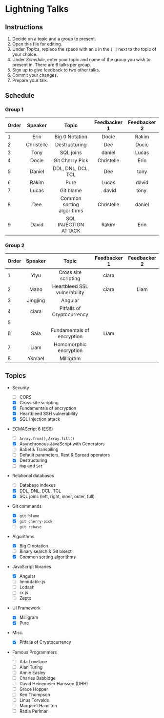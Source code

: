 # Lightning Talks

## Instructions

1. Decide on a topic and a group to present.
1. Open this file for editing.
1. Under _Topics_, replace the space with an `x` in the `[ ]` next to the topic of your choice.
1. Under _Schedule_, enter your topic and name of the group you wish to present in. There are 6 talks per group.
1. Sign up to give feedback to two other talks.
1. Commit your changes.
1. Prepare your talk.

## Schedule

### Group 1

| Order |  Speaker   |           Topic           | Feedbacker 1 | Feedbacker 2 |
| ----- | :--------: | :-----------------------: | :----------: | :----------: |
| 1     |    Erin    |      Big 0 Notation       |    Docie     |    Rakim     |
| 2     | Christelle |       Destructuring       |     Dee      |    Docie     |
| 3     |    Tony    |         SQL joins         |    daniel    |    Lucas     |
| 4     |   Docie    |      Git Cherry Pick      |  Christelle  |     Erin     |
| 5     |   Daniel   |    DDL, DNL, DCL, TCL     |     Dee      |     tony     |
| 6     |   Rakim    |           Pure            |    Lucas     |    david     |
| 7     |   Lucas    |         Git blame         |   . david    |    tony.     |
| 8     |    Dee     | Common sorting algorithms |  Christelle  |    daniel    |
| 9     |   David    |   SQL INJECTION ATTACK    |    Rakim     |     Erin     |

### Group 2

| Order | Speaker  |            Topic             | Feedbacker 1 | Feedbacker 2 |
| ----- | :------: | :--------------------------: | :----------: | :----------: |
| 1     |   Yiyu   |     Cross site scripting     |     ciara    |              |
| 2     |   Mano   | Heartbleed SSL vulnerability |    ciara     |    Liam      |
| 3     | Jingjing |           Angular            |              |              |
| 4     |   ciara  |        Pitfalls of Cryptocurrency           |              |              |
| 5     |          |                              |              |              |
| 6     |   Saia   |  Fundamentals of encryption  |    Liam      |              |
| 7     |   Liam   |  Homomorphic encryption      |              |              |
| 8     |  Ysmael  |          Milligram           |              |              |

## Topics

- Security

  - [ ] CORS
  - [x] Cross site scripting
  - [x] Fundamentals of encryption
  - [x] Heartbleed SSH vulnerability
  - [x] SQL Injection attack

- ECMAScript 6 (ES6)

  - [ ] `Array.from()`, `Array.fill()`
  - [x] Asynchronous JavaScript with Generators
  - [ ] Babel & Transpiling
  - [ ] Default parameters, Rest & Spread operators
  - [x] Destructuring
  - [ ] `Map` and `Set`

- Relational databases

  - [ ] Database indexes
  - [x] DDL, DNL, DCL, TCL
  - [x] SQL joins (left, right, inner, outer, full)

- Git commands

  - [x] `git blame`
  - [x] `git cherry-pick`
  - [ ] `git rebase`

- Algorithms

  - [x] Big O notation
  - [ ] Binary search & Git bisect
  - [x] Common sorting algorithms

- JavaScript libraries

  - [x] Angular
  - [ ] Immutable.js
  - [ ] Lodash
  - [ ] rx.js
  - [ ] Zepto

- UI Framework

  - [x] Milligram
  - [x] Pure

- Misc.

  - [x] Pitfalls of Cryptocurrency

- Famous Programmers

  - [ ] Ada Lovelace
  - [ ] Alan Turing
  - [ ] Annie Easley
  - [ ] Charles Babbidge
  - [ ] David Heinemeier Hansson (DHH)
  - [ ] Grace Hopper
  - [ ] Ken Thompson
  - [ ] Linus Torvalds
  - [ ] Margaret Hamilton
  - [ ] Radia Perlman
